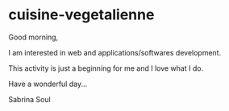 # cuisine-vegetalienne


<!DOCTYPE html>
<html lang="en">
<head>
    <meta charset="UTF-8">
    <meta name="viewport" content="width=device-width, initial-scale=1.0">
    <title>My activity</title>
</head>
<body>


<p>Good morning,</p>

<p>I am interested in web and applications/softwares development.</p>

<p>This activity is just a beginning for me and I love what I do.</p>

<p>Have a wonderful day...</p>

<p>Sabrina Soul</p>
    
</body>
</html>

